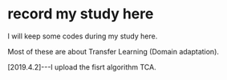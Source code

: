 # record my study here

I will keep some codes during my study here.

Most of these are about Transfer Learning (Domain adaptation).

[2019.4.2]---I upload the fisrt algorithm TCA.
